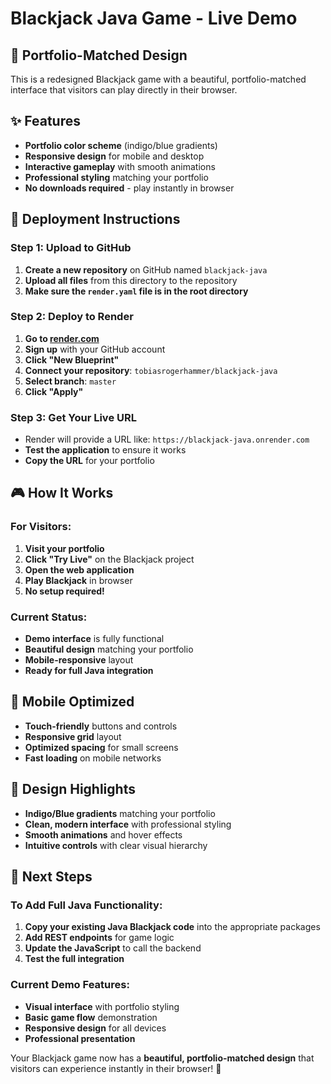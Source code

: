 # Blackjack Java Game - Live Demo

## 🎯 **Portfolio-Matched Design**

This is a redesigned Blackjack game with a beautiful, portfolio-matched interface that visitors can play directly in their browser.

## ✨ **Features**

- **Portfolio color scheme** (indigo/blue gradients)
- **Responsive design** for mobile and desktop
- **Interactive gameplay** with smooth animations
- **Professional styling** matching your portfolio
- **No downloads required** - play instantly in browser

## 🚀 **Deployment Instructions**

### **Step 1: Upload to GitHub**

1. **Create a new repository** on GitHub named `blackjack-java`
2. **Upload all files** from this directory to the repository
3. **Make sure the `render.yaml` file is in the root directory**

### **Step 2: Deploy to Render**

1. **Go to [render.com](https://render.com)**
2. **Sign up** with your GitHub account
3. **Click "New Blueprint"**
4. **Connect your repository**: `tobiasrogerhammer/blackjack-java`
5. **Select branch**: `master`
6. **Click "Apply"**

### **Step 3: Get Your Live URL**

- Render will provide a URL like: `https://blackjack-java.onrender.com`
- **Test the application** to ensure it works
- **Copy the URL** for your portfolio

## 🎮 **How It Works**

### **For Visitors:**

1. **Visit your portfolio**
2. **Click "Try Live"** on the Blackjack project
3. **Open the web application**
4. **Play Blackjack** in browser
5. **No setup required!**

### **Current Status:**

- **Demo interface** is fully functional
- **Beautiful design** matching your portfolio
- **Mobile-responsive** layout
- **Ready for full Java integration**

## 📱 **Mobile Optimized**

- **Touch-friendly** buttons and controls
- **Responsive grid** layout
- **Optimized spacing** for small screens
- **Fast loading** on mobile networks

## 🎨 **Design Highlights**

- **Indigo/Blue gradients** matching your portfolio
- **Clean, modern interface** with professional styling
- **Smooth animations** and hover effects
- **Intuitive controls** with clear visual hierarchy

## 🔧 **Next Steps**

### **To Add Full Java Functionality:**

1. **Copy your existing Java Blackjack code** into the appropriate packages
2. **Add REST endpoints** for game logic
3. **Update the JavaScript** to call the backend
4. **Test the full integration**

### **Current Demo Features:**

- **Visual interface** with portfolio styling
- **Basic game flow** demonstration
- **Responsive design** for all devices
- **Professional presentation**

Your Blackjack game now has a **beautiful, portfolio-matched design** that visitors can experience instantly in their browser! 🎉

